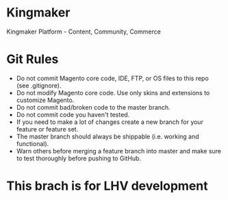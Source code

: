 Kingmaker
=========

Kingmaker Platform - Content, Community, Commerce

# Git Rules

* Do not commit Magento core code, IDE, FTP, or OS files to this repo (see .gitignore).
* Do not modify Magento core code. Use only skins and extensions to customize Magento.
* Do not commit bad/broken code to the master branch.
* Do not commit code you haven't tested.
* If you need to make a lot of changes create a new branch for your feature or feature set.
* The master branch should always be shippable (i.e. working and functional).
* Warn others before merging a feature branch into master and make sure to test thoroughly before pushing to GitHub.

# This brach is for LHV development